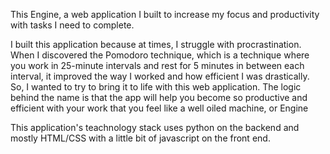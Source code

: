 This Engine, a web application I built to increase my focus and productivity with tasks I need to complete.

I built this application because at times, I struggle with procrastination. When I discovered the Pomodoro technique, which is a technique where you work in 25-minute intervals and rest for 5 minutes in between each interval, it improved the way I worked and how efficient I was drastically. So, I wanted to try to bring it to life with this web application. The logic behind the name is that the app will help you become so productive and efficient with your work that you feel like a well oiled machine, or Engine

This application's teachnology stack uses python on the backend and mostly HTML/CSS with a little bit of javascript on the front end.